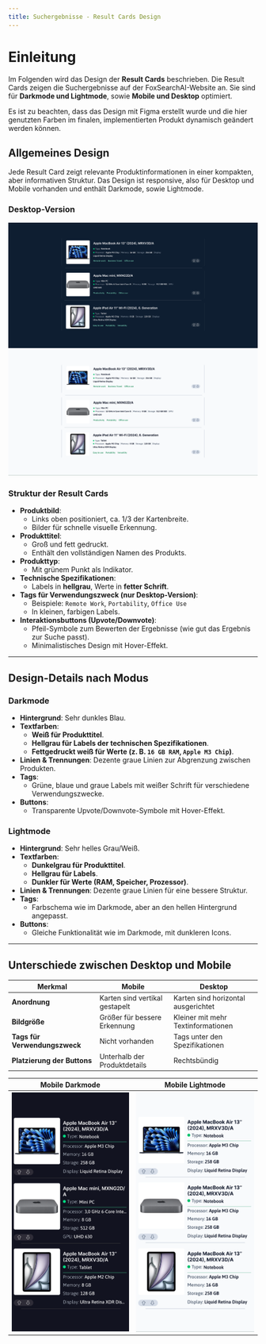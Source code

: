 ```yaml
---
title: Suchergebnisse - Result Cards Design
---
```


# Einleitung

Im Folgenden wird das Design der **Result Cards** beschrieben.
Die Result Cards zeigen die Suchergebnisse auf der FoxSearchAI-Website an. Sie sind für **Darkmode und Lightmode**, sowie **Mobile und Desktop** optimiert.

Es ist zu beachten, dass das Design mit Figma erstellt wurde und die hier genutzten Farben im finalen, implementierten Produkt dynamisch geändert werden können.

## Allgemeines Design

Jede Result Card zeigt relevante Produktinformationen in einer kompakten, aber informativen Struktur. Das Design ist responsive, also für Desktop und Mobile vorhanden und enthält Darkmode, sowie Lightmode.

### Desktop-Version

![ResultCardsDark](/docs/BilderVideos/ResultCards_DetailView_Logo/ResultCardsDark.png)
![ResultCardsLight](/docs/BilderVideos/ResultCards_DetailView_Logo/ResultCardsLight.png)

### Struktur der Result Cards

- **Produktbild**:
  - Links oben positioniert, ca. 1/3 der Kartenbreite.
  - Bilder für schnelle visuelle Erkennung.
- **Produkttitel**:
  - Groß und fett gedruckt.
  - Enthält den vollständigen Namen des Produkts.
- **Produkttyp**:
  - Mit grünem Punkt als Indikator.
- **Technische Spezifikationen**:
  - Labels in **hellgrau**, Werte in **fetter Schrift**.
- **Tags für Verwendungszweck (nur Desktop-Version)**:
  - Beispiele: `Remote Work`, `Portability`, `Office Use`
  - In kleinen, farbigen Labels.
- **Interaktionsbuttons (Upvote/Downvote)**:
  - Pfeil-Symbole zum Bewerten der Ergebnisse (wie gut das Ergebnis zur Suche passt).
  - Minimalistisches Design mit Hover-Effekt.

---

## Design-Details nach Modus

### **Darkmode**

- **Hintergrund**: Sehr dunkles Blau.
- **Textfarben**:
  - **Weiß für Produkttitel**.
  - **Hellgrau für Labels der technischen Spezifikationen**.
  - **Fettgedruckt weiß für Werte (z. B. `16 GB RAM`, `Apple M3 Chip`)**.
- **Linien & Trennungen**: Dezente graue Linien zur Abgrenzung zwischen Produkten.
- **Tags**:
  - Grüne, blaue und graue Labels mit weißer Schrift für verschiedene Verwendungszwecke.
- **Buttons**:
  - Transparente Upvote/Downvote-Symbole mit Hover-Effekt.

### **Lightmode**

- **Hintergrund**: Sehr helles Grau/Weiß.
- **Textfarben**:
  - **Dunkelgrau für Produkttitel**.
  - **Hellgrau für Labels**.
  - **Dunkler für Werte (RAM, Speicher, Prozessor)**.
- **Linien & Trennungen**: Dezente graue Linien für eine bessere Struktur.
- **Tags**:
  - Farbschema wie im Darkmode, aber an den hellen Hintergrund angepasst.
- **Buttons**:
  - Gleiche Funktionalität wie im Darkmode, mit dunkleren Icons.

---

## Unterschiede zwischen Desktop und Mobile

| Merkmal                       | Mobile                         | Desktop                             |
| ----------------------------- | ------------------------------ | ----------------------------------- |
| **Anordnung**                 | Karten sind vertikal gestapelt | Karten sind horizontal ausgerichtet |
| **Bildgröße**                 | Größer für bessere Erkennung   | Kleiner mit mehr Textinformationen  |
| **Tags für Verwendungszweck** | Nicht vorhanden                | Tags unter den Spezifikationen      |
| **Platzierung der Buttons**   | Unterhalb der Produktdetails   | Rechtsbündig                        |

| Mobile Darkmode                                                                                    | Mobile Lightmode                                                                                     |
| -------------------------------------------------------------------------------------------------- | ---------------------------------------------------------------------------------------------------- |
| ![ResultCardsMobileDark](/docs/BilderVideos/ResultCards_DetailView_Logo/ResultCardsMobileDark.png) | ![ResultCardsMobileLight](/docs/BilderVideos/ResultCards_DetailView_Logo/ResultCardsMobileLight.png) |
